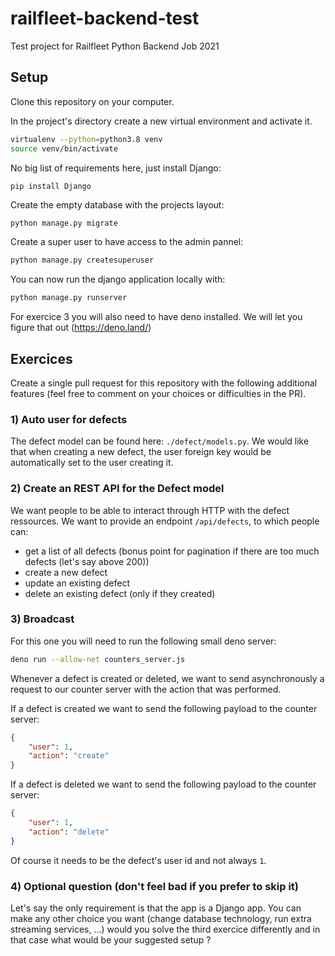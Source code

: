 # railfleet-backend-test
Test project for Railfleet Python Backend Job 2021

## Setup

Clone this repository on your computer.

In the project's directory create a new virtual environment and activate it.
```bash
virtualenv --python=python3.8 venv
source venv/bin/activate
```
No big list of requirements here, just install Django:
```
pip install Django
```

Create the empty database with the projects layout:
```bash
python manage.py migrate
```

Create a super user to have access to the admin pannel:
```bash
python manage.py createsuperuser
```

You can now run the django application locally with:
```bash
python manage.py runserver
```

For exercice 3 you will also need to have deno installed.
We will let you figure that out (https://deno.land/)

## Exercices

Create a single pull request for this repository with the following additional features (feel free to comment on your choices or difficulties in the PR).

### 1) Auto user for defects

The defect model can be found here: `./defect/models.py`.
We would like that when creating a new defect, the user foreign key would be automatically set to the user creating it.

### 2) Create an REST API for the Defect model

We want people to be able to interact through HTTP with the defect ressources.
We want to provide an endpoint `/api/defects`, to which people can:
- get a list of all defects (bonus point for pagination if there are too much defects (let's say above 200))
- create a new defect
- update an existing defect
- delete an existing defect (only if they created)

### 3) Broadcast

For this one you will need to run the following small deno server:
```bash
deno run --allow-net counters_server.js
```

Whenever a defect is created or deleted, we want to send asynchronously a request to our counter server with the action that was performed.

If a defect is created we want to send the following payload to the counter server:
```json
{
    "user": 1,
    "action": "create"
}
```

If a defect is deleted we want to send the following payload to the counter server:
```json
{
    "user": 1,
    "action": "delete"
}
```

Of course it needs to be the defect's user id and not always `1`.

### 4) Optional question (don't feel bad if you prefer to skip it)

Let's say the only requirement is that the app is a Django app. You can make any other choice you want (change database technology, run extra streaming services, ...) would you solve the third exercice differently and in that case what would be your suggested setup ?
